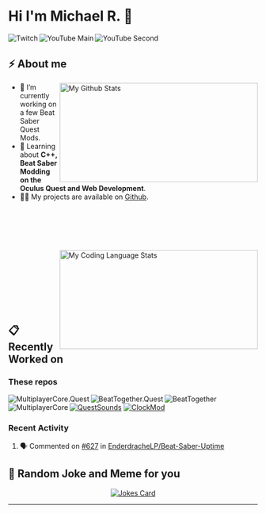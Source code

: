 <h1> Hi I'm Michael R. 👋</h2>

<a href="https://twitch.tv/EnderdracheLP" target=”_blank” rel=”noreferrer”>
  <img align="left" src="https://img.shields.io/twitch/status/EnderdracheLP?style=flat-square" alt="Twitch">
</a>

<a href="https://www.youtube.com/channel/UC-408exk-OexJCJC2JINS4Q" target=”_blank” rel=”noreferrer”>
  <img align="left" src="https://img.shields.io/youtube/channel/subscribers/UC-408exk-OexJCJC2JINS4Q?label=YouTube%20Main&style=flat-square" alt="YouTube Main">
</a>

<a href="https://www.youtube.com/EnderdracheLP" target=”_blank” rel=”noreferrer”>
  <img align="left" src="https://img.shields.io/youtube/channel/subscribers/UCd2H6dfKYhfNizMKuEJ3Sdw?label=YouTube%20Second&style=flat-square" alt="YouTube Second">
</a>
<br>

<h2>⚡️ About me</h2>
<a href="#%EF%B8%8F-about-me">
  <img align="right" width=400 height=200 src="https://github-readme-stats.vercel.app/api/?username=Michael-R-ELP&count_private=true&theme=nord&show_icons=true&include_all_commits=true" alt="My Github Stats"></a>
<ul>
<li>🔭 I’m currently working on a few Beat Saber Quest Mods.</li>
<li>🧐 Learning about <strong>C++, Beat Saber Modding on the Oculus Quest and Web Development</strong>.</li>
<li>👨‍💻 My projects are available on <a href="https://github.com/michael-r-elp?tab=repositories">Github</a>.</li>
</ul>
  <br><br><br><br><br><a href="#%EF%B8%8F-about-me">
  <img align="right" width=400 height=200 src="https://github-readme-stats.vercel.app/api/top-langs/?username=michael-r-elp&langs_count=5&layout=compact&theme=nord" alt="My Coding Language Stats"></a>
<br><br><br><br><br><br><br>
<h2>📋 Recently Worked on</h2>


### These repos

<a href="https://github.com/EnderdracheLP/MultplayerCore.Quest">
  <img align="left" src="https://github-readme-stats.vercel.app/api/pin/?username=EnderdracheLP&repo=MultiplayerCore.Quest&theme=nord&show_owner=true" alt="MultiplayerCore.Quest">
</a>

<a href="https://github.com/BeatTogether/BeatTogether.Quest">
  <img align="left" src="https://github-readme-stats.vercel.app/api/pin/?username=BeatTogether&repo=BeatTogether.Quest&theme=nord&show_owner=true" alt="BeatTogether.Quest">
</a>

<a href="https://github.com/BeatTogether/BeatTogether">
  <img align="left" src="https://github-readme-stats.vercel.app/api/pin/?username=BeatTogether&repo=BeatTogether&theme=nord&show_owner=true" alt="BeatTogether">
</a>

<a href="https://github.com/Goobwabber/MultiplayerCore">
  <img align="left" src="https://github-readme-stats.vercel.app/api/pin/?username=Goobwabber&repo=MultiplayerCore&theme=nord&show_owner=true" alt="MultiplayerCore">
</a>


<!--[![MultiplayerCore.Quest](https://github-readme-stats.vercel.app/api/pin/?username=EnderdracheLP&repo=MultiplayerCore.Quest&theme=nord&show_owner=true)](https://github.com/EnderdracheLP/MultiplayerCore.Quest)-->
[![QuestSounds](https://github-readme-stats.vercel.app/api/pin/?username=EnderdracheLP&repo=QuestSounds&theme=nord&show_owner=true)](https://github.com/EnderdracheLP/QuestSounds)
[![ClockMod](https://github-readme-stats.vercel.app/api/pin/?username=EnderdracheLP&repo=ClockMod&theme=nord&show_owner=true)](https://github.com/EnderdracheLP/ClockMod)

<!--[![QuestSounds](https://github-readme-stats.vercel.app/api/pin/?username=EnderdracheLP&repo=BeatSaberServerBrowserQuest&theme=nord)](/../../../BeatSaberServerBrowserQuest)-->
<!--
[![SongDownloader](https://github-readme-stats.vercel.app/api/pin/?username=darknight1050&repo=SongDownloader&show_owner=true&theme=nord)](https://github.com/darknight1050/SongDownloader)

[![QuestSounds](https://github-readme-stats.vercel.app/api/pin/?username=EnderdracheLP&repo=QuestSounds&theme=nord)](https://github.com/EnderdracheLP/QuestSounds)


<a href="https://github.com/EnderdracheLP/streamer-tools">
  <img align="left" src="https://github-readme-stats.vercel.app/api/pin/?username=EnderdracheLP&repo=Streamer-Tools&theme=nord" alt="Streamer-Tools">
</a>

[![Streamer-Tools](https://github-readme-stats.vercel.app/api/pin/?username=EnderdracheLP&repo=Streamer-Tools)](https://github.com/EnderdracheLP/streamer-tools)

[![ClockMod](https://github-readme-stats.vercel.app/api/pin/?username=EnderdracheLP&repo=ClockMod&theme=nord)](https://github.com/EnderdracheLP/ClockMod)
-->


### Recent Activity

<!--START_SECTION:activity-->
1. 🗣 Commented on [#627](https://github.com/EnderdracheLP/Beat-Saber-Uptime/issues/627#issuecomment-3387679442) in [EnderdracheLP/Beat-Saber-Uptime](https://github.com/EnderdracheLP/Beat-Saber-Uptime)
<!--END_SECTION:activity-->

<h2>🤣 Random Joke and Meme for you</h2>
<p align="center">
<a href="#-random-joke-and-meme-for-you">
  <img src="https://readme-jokes.vercel.app/api" alt="Jokes Card">
<!--<img width=500 src='https://random-memer.elp.quest/' title="Meme" alt="Please refresh the page if the meme doesn't show up.">
  </a></p>-->
  
<!--
Not Setup, needs account at https://wakatime.com
[![My wakatime stats](https://github-readme-stats.vercel.app/api/wakatime?username=EnderdracheLP)]()
-->
----
<!--
**EnderdracheLP/EnderdracheLP** is a ✨ _special_ ✨ repository because its `README.md` (this file) appears on your GitHub profile.

Here are some ideas to get you started:

- 🔭 I’m currently working on ...
- 🌱 I’m currently learning ...
- 👯 I’m looking to collaborate on ...
- 🤔 I’m looking for help with ...
- 💬 Ask me about ...
- 📫 How to reach me: ...
- 😄 Pronouns: ...
- ⚡ Fun fact: ...
-->
